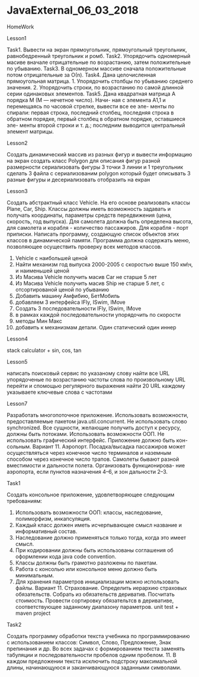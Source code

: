 # JavaExternal_06_03_2018
HomeWork

Lesson1

Task1. Вывести на экран прямоугольник, прямоугольный треугольник, равнобедренный треугольник и ромб.
Task2. Упорядочить одномерный масиве вначале отрицательные по возрастанию, затем положительные по убыванию.
Task3. В одномерном массиве сначала положительные потом отрицательные за О(n).
Task4. Дана целочисленная прямоугольная матрица.
        1. Упорядочить столбцы по убыванию среднего значения.
        2. Упорядочить строки, по возрастанию по самой длинной серии одинаковых элементов.
Task5. Дана квадратная матрица A порядка M (M — нечетное число). Начи-
        ная с элемента A1,1 и перемещаясь по часовой стрелке, вывести все ее эле-
        менты по спирали: первая строка, последний столбец, последняя строка в
        обратном  порядке,  первый  столбец  в  обратном  порядке,  оставшиеся  эле-
        менты второй строки и т. д.; последним выводится центральный элемент
         матрицы.
        
Lesson2
 
Cоздать динамический массив из разных фигур и вывести информацию на экран
создать класс Polygon для описания фигур разной размерности
сериализовать фигуры  3 точки 3 линии и 1 треугольник
сделать 3 файла с сериализованим polygon который будет описывать 3 разные фигуры
и десериализовать отобразить на екран

Lesson3

Создать абстрактный класс Vehicle. На его основе реализовать классы Plane, Car, Ship.
Классы должны иметь возможность задавать и получать координаты, параметры средств передвижения (цена, скорость, год выпуска).
Для самолета должна быть определена высота, для самолета и корабля - количество пассажиров. Для корабля - порт приписки.
Написать программу, создающую список объектов этих классов в динамической памяти.
Программа должна содержать меню, позволяющее осуществить проверку всех методов классов.
1. Vehicle с наибольшей ценой
2. Найти механизм год выпуска 2000-2005 с  скоростью выше 150 км\ч, и наименьшей ценой
3. Из Масива Vehicle получить масив Car не старше 5 лет
4. Из Масива Vehicle получить масив Ship не старше 5 лет, с  отсортированой ценой по убыванию
5. Добавить машину Амфибию, БетМобиль
6. добавляем 3 интерфейса IFly, ISwim, IMove
7. Создать 3 последовательности  IFly, ISwim, IMove
8. в рамках каждой последовательности упорядочить по скорости
9. методы Мин Макс
10. добавить к механизмам детали. Один статический один иннер

Lesson4

stack calculator + sin, cos, tan

Lesson5

написать поисковый сервис
по указаному слову найти все URL упорядоченые по возрастанию частоты слова
по произвольному URL перейти и спомощью регулярного выражения найти 20 URL каждому указываете ключевые слова с частотами

Lesson7

Разработать многопоточное приложение.
Использовать возможности, предоставляемые пакетом java.util.concurrent.
Не использовать слово synchronized.
Все сущности, желающие получить доступ к ресурсу, должны быть потоками.
Использовать возможности ООП.
Не использовать графический интерфейс. Приложение должно быть кон-
сольным.
Вариант 11.  Аэропорт. Посадка/высадка пассажиров может осуществляться через конечное
число терминалов и наземным способом через конечное число трапов. Самолеты
бывают разной вместимости и дальности полета. Организовать функционирова-
ние аэропорта, если пунктов назначения 4–6, и зон дальности 2–3.

Task1

Создать консольное приложение, удовлетворяющее следующим требованиям:
1. Использовать возможности ООП: классы, наследование, полиморфизм, инкапсуляция.
2. Каждый класс должен иметь исчерпывающее смысл название и информативный состав.
3. Наследование должно применяться только тогда, когда это имеет смысл.
4. При кодировании должны быть использованы соглашения об оформлении кода java code convention.
5. Классы должны быть грамотно разложены по пакетам.
6. Работа с консолью или консольное меню должно быть минимальным.
7. Для хранения параметров инициализации можно использовать файлы.
Вариант 11.
Страхование. Определить иерархию страховых обязательств. Собрать из обязательств дериватив. Посчитать стоимость.
Провести сортировку обязательтсв в деривативе, соответствующее заданному диапазону параметров.
unit test + maven project

Task2

Создать программу обработки текста учебника по программированию с использованием классов:
Символ, Слово, Предложение, Знак препинания и др. Во всех задачах с формированием текста заменять табуляции
и последовательности пробелов одним пробелом.
11. В каждом предложении текста исключить подстроку максимальной длины, начинающуюся и заканчивающуюся
заданными символами.
